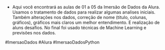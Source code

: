 * Aqui você encontrará as aulas de 01 a 05 da Imersão de Dados da Alura. Usamos o tratamento de dados para realizar algumas analises iniciais. Também alterações nos dados, correção de nome (titulo, colunas, gráficos), gráficos mais claros um melhor entendimento. E realização de aluns desafios. No final foi usado técnicas de Machine Learning e previsões nos dados.

#ImersaoDados
#Alura
#ImersaoDadosPython
